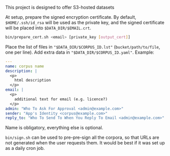 This project is designed to offer S3-hosted datasets

At setup, prepare the signed encryption certificate.
By default, `$HOME/.ssh/id_rsa` will be used as the private key, and
the signed certificate will be placed into `$DATA_DIR/$EMAIL.crt`.

```bash
bin/prepare_cert.sh <email> [private_key [output_cert]]
```

Place the list of files in `"$DATA_DIR/$CORPUS_ID.lst"` (`bucket/path/to/file`,
one per line).
Add extra data in `"$DATA_DIR/$CORPUS_ID.yaml"`. Example:

```yaml
---
name: corpus name
description: |
  <p>
    html description
  </p>
email: |
  <p>
    additional text for email (e.g. licence?)
  </p>
admin: "Who To Ask For Approval <admin@example.com>"
sender: "App's Identity <corpus@example.com>"
reply_to: "Who To Send To When You Reply To Email <admin@example.com>"
```

Name is obligatory, everything else is optional.

`bin/sign.sh` can be used to pre-pre-sign all the corpora, so that URLs are
not generated when the user requests them. It would be best if it was set up
as a daily cron job.
